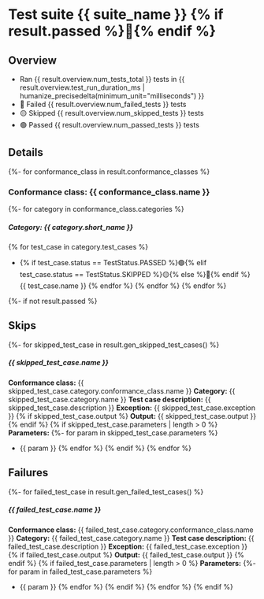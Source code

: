 # Test suite {{ suite_name }} {% if result.passed %}:medal_sports:{% endif %}

## Overview

- Ran {{ result.overview.num_tests_total }} tests in {{ result.overview.test_run_duration_ms | humanize_precisedelta(minimum_unit="milliseconds") }}
- :red_circle: Failed {{ result.overview.num_failed_tests }} tests
- :yellow_circle: Skipped {{ result.overview.num_skipped_tests }} tests
- :green_circle: Passed {{ result.overview.num_passed_tests }} tests


## Details

{%- for conformance_class in result.conformance_classes %}
### Conformance class: {{ conformance_class.name }}
{%- for category in conformance_class.categories %}


##### Category: {{ category.short_name }}

{% for test_case in category.test_cases %}
- {% if test_case.status == TestStatus.PASSED %}:green_circle:{% elif test_case.status == TestStatus.SKIPPED %}:yellow_circle:{% else %}:red_circle:{% endif %} {{ test_case.name }}
{% endfor %}
{% endfor %}
{% endfor %}


{%- if not result.passed %}
## Skips
{%- for skipped_test_case in result.gen_skipped_test_cases() %}

##### {{ skipped_test_case.name }}

**Conformance class:** {{ skipped_test_case.category.conformance_class.name }} 
**Category:** {{ skipped_test_case.category.name }}
**Test case description:** {{ skipped_test_case.description }}
**Exception:** {{ skipped_test_case.exception }}
{% if skipped_test_case.output %}
**Output:** {{ skipped_test_case.output }}
{% endif %}
{% if skipped_test_case.parameters | length > 0 %}
**Parameters:**
{%- for param in skipped_test_case.parameters %}
- {{ param }}
{% endfor %}
{% endif %}
{% endfor %}
## Failures
{%- for failed_test_case in result.gen_failed_test_cases() %}
##### {{ failed_test_case.name }}

**Conformance class:** {{ failed_test_case.category.conformance_class.name }}
**Category:** {{ failed_test_case.category.name }}
**Test case description:** {{ failed_test_case.description }}
**Exception:** {{ failed_test_case.exception }}
{% if failed_test_case.output %}
**Output:** {{ failed_test_case.output }}
{% endif %}
{% if failed_test_case.parameters | length > 0 %}
**Parameters:**
{%- for param in failed_test_case.parameters %}
- {{ param }}
{% endfor %}
{% endif %}
{% endfor %}
{% endif %}
